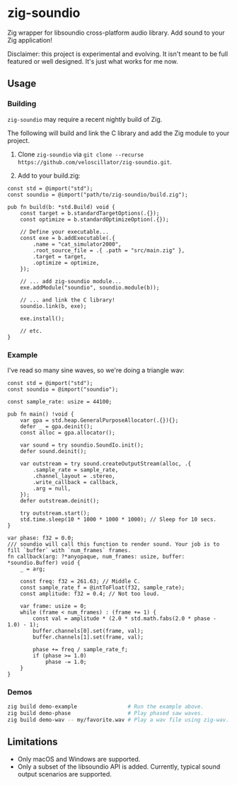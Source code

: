 # zig-soundio

Zig wrapper for libsoundio cross-platform audio library. Add sound to your Zig application!

Disclaimer: this project is experimental and evolving. It isn't meant to be full featured or well designed. It's just what works for
me now.


## Usage

### Building

`zig-soundio` may require a recent nightly build of Zig.

The following will build and link the C library and add the Zig module to your project.

1. Clone `zig-soundio` via `git clone --recurse https://github.com/veloscillator/zig-soundio.git`.

2. Add to your build.zig:

```zig
const std = @import("std");
const soundio = @import("path/to/zig-soundio/build.zig");

pub fn build(b: *std.Build) void {
    const target = b.standardTargetOptions(.{});
    const optimize = b.standardOptimizeOption(.{});

    // Define your executable...
    const exe = b.addExecutable(.{
        .name = "cat_simulator2000",
        .root_source_file = .{ .path = "src/main.zig" },
        .target = target,
        .optimize = optimize,
    });

    // ... add zig-soundio module...
    exe.addModule("soundio", soundio.module(b));

    // ... and link the C library!
    soundio.link(b, exe);

    exe.install();
    
    // etc.
}
```

### Example

I've read so many sine waves, so we're doing a triangle wav:

```zig
const std = @import("std");
const soundio = @import("soundio");

const sample_rate: usize = 44100;

pub fn main() !void {
    var gpa = std.heap.GeneralPurposeAllocator(.{}){};
    defer _ = gpa.deinit();
    const alloc = gpa.allocator();

    var sound = try soundio.SoundIo.init();
    defer sound.deinit();

    var outstream = try sound.createOutputStream(alloc, .{
        .sample_rate = sample_rate,
        .channel_layout = .stereo,
        .write_callback = callback,
        .arg = null,
    });
    defer outstream.deinit();

    try outstream.start();
    std.time.sleep(10 * 1000 * 1000 * 1000); // Sleep for 10 secs.
}

var phase: f32 = 0.0;
/// soundio will call this function to render sound. Your job is to fill `buffer` with `num_frames` frames.
fn callback(arg: ?*anyopaque, num_frames: usize, buffer: *soundio.Buffer) void {
    _ = arg;

    const freq: f32 = 261.63; // Middle C.
    const sample_rate_f = @intToFloat(f32, sample_rate);
    const amplitude: f32 = 0.4; // Not too loud.

    var frame: usize = 0;
    while (frame < num_frames) : (frame += 1) {
        const val = amplitude * (2.0 * std.math.fabs(2.0 * phase - 1.0) - 1);
        buffer.channels[0].set(frame, val);
        buffer.channels[1].set(frame, val);

        phase += freq / sample_rate_f;
        if (phase >= 1.0)
            phase -= 1.0;
    }
}
```


### Demos

```bash
zig build demo-example                # Run the example above.
zig build demo-phase                  # Play phased saw waves.
zig build demo-wav -- my/favorite.wav # Play a wav file using zig-wav.
```


## Limitations

- Only macOS and Windows are supported.
- Only a subset of the libsoundio API is added. Currently, typical sound output scenarios are supported.
